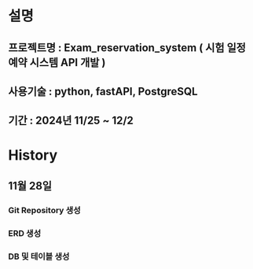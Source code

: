 # 설명
## 프로젝트명 : Exam_reservation_system ( 시험 일정 예약 시스템 API 개발 )
## 사용기술 : python, fastAPI, PostgreSQL
## 기간 : 2024년 11/25 ~ 12/2

# History
## 11월 28일 
### Git Repository 생성
### ERD 생성
### DB 및 테이블 생성
